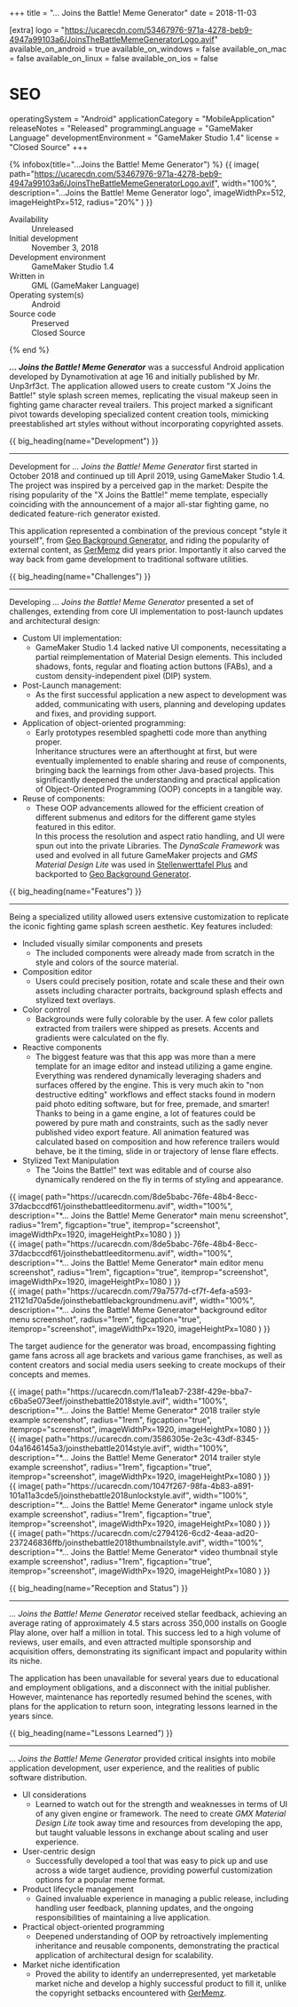 +++
title = "... Joins the Battle! Meme Generator"
date = 2018-11-03

[extra]
logo = "https://ucarecdn.com/53467976-971a-4278-beb9-4947a99103a6/JoinsTheBattleMemeGeneratorLogo.avif"
available_on_android = true
available_on_windows = false
available_on_mac = false
available_on_linux = false
available_on_ios = false

# SEO
operatingSystem = "Android"
applicationCategory = "MobileApplication"
releaseNotes = "Released"
programmingLanguage = "GameMaker Language"
developmentEnvironment = "GameMaker Studio 1.4"
license = "Closed Source"
+++

{% infobox(title="...Joins the Battle! Meme Generator") %}
{{ image(
	path="https://ucarecdn.com/53467976-971a-4278-beb9-4947a99103a6/JoinsTheBattleMemeGeneratorLogo.avif",
	width="100%",
	description="...Joins the Battle! Meme Generator logo",
	imageWidthPx=512,
	imageHeightPx=512,
    radius="20%"
) }}
<dl>
    <dt>Availability</dt>
    <dd>Unreleased</dd>
    <dt>Initial development</dt>
    <dd>November 3, 2018</dd>
    <dt>Development environment</dt>
    <dd>GameMaker Studio 1.4</dd>
    <dt>Written in</dt>
    <dd>GML (GameMaker Language)</dd>
    <dt>Operating system(s)</dt>
    <dd>Android</dd>
    <dt>Source code</dt>
    <dd>Preserved<br>Closed Source</dd>
</dl>
{% end %}

***... Joins the Battle! Meme Generator*** was a successful Android application developed by Dynamotivation at age 16 and initially published by Mr. Unp3rf3ct. The application allowed users to create custom "X Joins the Battle!" style splash screen memes, replicating the visual makeup seen in fighting game character reveal trailers. This project marked a significant pivot towards developing specialized content creation tools, mimicking preestablished art styles without without incorporating copyrighted assets.


{{ big_heading(name="Development") }}

---

Development for *... Joins the Battle! Meme Generator* first started in October 2018 and continued up till April 2019, using GameMaker Studio 1.4. The project was inspired by a perceived gap in the market: Despite the rising popularity of the "X Joins the Battle!" meme template, especially coinciding with the announcement of a major all-star fighting game, no dedicated feature-rich generator existed.

This application represented a combination of the previous concept "style it yourself", from [Geo Background Generator](/projects/software/geo-background-generator), and riding the popularity of external content, as [GerMemz](/projects/software/germemz) did years prior. Importantly it also carved the way back from game development to traditional software utilities.


{{ big_heading(name="Challenges") }}

---

Developing *... Joins the Battle! Meme Generator* presented a set of challenges, extending from core UI implementation to post-launch updates and architectural design:

*   Custom UI implementation:
    *   GameMaker Studio 1.4 lacked native UI components, necessitating a partial reimplementation of Material Design elements. This included shadows, fonts, regular and floating action buttons (FABs), and a custom density-independent pixel (DIP) system. 
*   Post-Launch management:
    *   As the first successful application a new aspect to development was added, communicating with users, planning and developing updates and fixes, and providing support.
*   Application of object-oriented programming:
    *   Early prototypes resembled spaghetti code more than anything proper.\
    Inheritance structures were an afterthought at first, but were eventually implemented to enable sharing and reuse of components, bringing back the learnings from other Java-based projects. This significantly deepened the understanding and practical application of Object-Oriented Programming (OOP) concepts in a tangible way.
*   Reuse of components:
    *   These OOP advancements allowed for the efficient creation of different submenus and editors for the different game styles featured in this editor.\
    In this process the resolution and aspect ratio handling, and UI were spun out into the private Libraries. The *DynaScale Framework* was used and evolved in all future GameMaker projects and *GMS Material Design Lite* was used in [Stellenwerttafel Plus](/projects/software/stellenwerttafel-plus) and backported to [Geo Background Generator](/projects/software/geo-background-generator).


{{ big_heading(name="Features") }}

---

Being a specialized utility allowed users extensive customization to replicate the iconic fighting game splash screen aesthetic. Key features included:

*   Included visually similar components and presets
    *   The included components were already made from scratch in the style and colors of the source material.
*   Composition editor
    *   Users could precisely position, rotate and scale these and their own assets including character portraits, background splash effects and stylized text overlays.
*   Color control
    *   Backgrounds were fully colorable by the user. A few color pallets extracted from trailers were shipped as presets. Accents and gradients were calculated on the fly.
*   Reactive components
    *   The biggest feature was that this app was more than a mere template for an image editor and instead utilizing a game engine. Everything was rendered dynamically leveraging shaders and surfaces offered by the engine. This is very much akin to "non destructive editing" workflows and effect stacks found in modern paid photo editing software, but for free, premade, and smarter!\
    Thanks to being in a game engine, a lot of features could be powered by pure math and constraints, such as the sadly never published video export feature. All animation featured was calculated based on composition and how reference trailers would behave, be it the timing, slide in or trajectory of lense flare effects.
*   Stylized Text Manipulation
    *   The "Joins the Battle!" text was editable and of course also dynamically rendered on the fly in terms of styling and appearance.

<div class="blogImageList">
    <style>
        @media (max-width: 40rem) {
            .blogImageList {
                flex-direction: column;
            }
        }
    </style>
    <div>
        {{ image(
            path="https://ucarecdn.com/8de5babc-76fe-48b4-8ecc-37dacbccdf61/joinsthebattleeditormenu.avif",
            width="100%",
            description="*... Joins the Battle! Meme Generator* main menu screenshot",
            radius="1rem",
            figcaption="true",
            itemprop="screenshot",
            imageWidthPx=1920,
            imageHeightPx=1080
        ) }}
    </div>
    <div>
        {{ image(
            path="https://ucarecdn.com/8de5babc-76fe-48b4-8ecc-37dacbccdf61/joinsthebattleeditormenu.avif",
            width="100%",
            description="*... Joins the Battle! Meme Generator* main editor menu screenshot",
            radius="1rem",
            figcaption="true",
            itemprop="screenshot",
            imageWidthPx=1920,
            imageHeightPx=1080
        ) }}
    </div>
    <div>
        {{ image(
            path="https://ucarecdn.com/79a7577d-cf7f-4efa-a593-21121d70a5de/joinsthebattlebackgroundmenu.avif",
            width="100%",
            description="*... Joins the Battle! Meme Generator* background editor menu screenshot",
            radius="1rem",
            figcaption="true",
            itemprop="screenshot",
            imageWidthPx=1920,
            imageHeightPx=1080
        ) }}
    </div>
</div>

The target audience for the generator was broad, encompassing fighting game fans across all age brackets and various game franchises, as well as content creators and social media users seeking to create mockups of their concepts and memes.


<div class="blogImageList">
    <style>
        @media (max-width: 40rem) {
            .blogImageList {
                flex-direction: column;
            }
        }
    </style>
    <div>
        {{ image(
            path="https://ucarecdn.com/f1a1eab7-238f-429e-bba7-c6ba5e073eef/joinsthebattle2018style.avif",
            width="100%",
            description="*... Joins the Battle! Meme Generator* 2018 trailer style example screenshot",
            radius="1rem",
            figcaption="true",
            itemprop="screenshot",
            imageWidthPx=1920,
            imageHeightPx=1080
        ) }}
    </div>
    <div>
        {{ image(
            path="https://ucarecdn.com/3586305e-2e3c-43df-8345-04a1646145a3/joinsthebattle2014style.avif",
            width="100%",
            description="*... Joins the Battle! Meme Generator* 2014 trailer style example screenshot",
            radius="1rem",
            figcaption="true",
            itemprop="screenshot",
            imageWidthPx=1920,
            imageHeightPx=1080
        ) }}
    </div>
    <div>
        {{ image(
            path="https://ucarecdn.com/1047f267-98fa-4b83-a891-101a11a3cde5/joinsthebattle2018unlockstyle.avif",
            width="100%",
            description="*... Joins the Battle! Meme Generator* ingame unlock style example screenshot",
            radius="1rem",
            figcaption="true",
            itemprop="screenshot",
            imageWidthPx=1920,
            imageHeightPx=1080
        ) }}
    </div>
        <div>
        {{ image(
            path="https://ucarecdn.com/c2794126-6cd2-4eaa-ad20-237246836ffb/joinsthebattle2018thumbnailstyle.avif",
            width="100%",
            description="*... Joins the Battle! Meme Generator* video thumbnail style example screenshot",
            radius="1rem",
            figcaption="true",
            itemprop="screenshot",
            imageWidthPx=1920,
            imageHeightPx=1080
        ) }}
    </div>
</div>

{{ big_heading(name="Reception and Status") }}

---

*... Joins the Battle! Meme Generator* received stellar feedback, achieving an average rating of approximately 4.5 stars across 350,000 installs on Google Play alone, over half a million in total. This success led to a high volume of reviews, user emails, and even attracted multiple sponsorship and acquisition offers, demonstrating its significant impact and popularity within its niche.

The application has been unavailable for several years due to educational and employment obligations, and a disconnect with the initial publisher. However, maintenance has reportedly resumed behind the scenes, with plans for the application to return soon, integrating lessons learned in the years since.


{{ big_heading(name="Lessons Learned") }}

---

*... Joins the Battle! Meme Generator* provided critical insights into mobile application development, user experience, and the realities of public software distribution.

*   UI considerations
    *   Learned to watch out for the strength and weaknesses in terms of UI of any given engine or framework. The need to create *GMX Material Design Lite* took away time and resources from developing the app, but taught valuable lessons in exchange about scaling and user experience.
*   User-centric design
    *   Successfully developed a tool that was easy to pick up and use across a wide target audience, providing powerful customization options for a popular meme format.
*   Product lifecycle management
    *   Gained invaluable experience in managing a public release, including handling user feedback, planning updates, and the ongoing responsibilities of maintaining a live application.
*   Practical object-oriented programming
    *   Deepened understanding of OOP by retroactively implementing inheritance and reusable components, demonstrating the practical application of architectural design for scalability.
*   Market niche identification
    *   Proved the ability to identify an underrepresented, yet marketable market niche and develop a highly successful product to fill it, unlike the copyright setbacks encountered with [GerMemz](/projects/software/germemz).